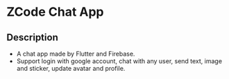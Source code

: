 # ZCode Chat App 

## Description
* A chat app made by Flutter and Firebase.
* Support login with google account, chat with any user, send text, image and sticker, update avatar and profile.

